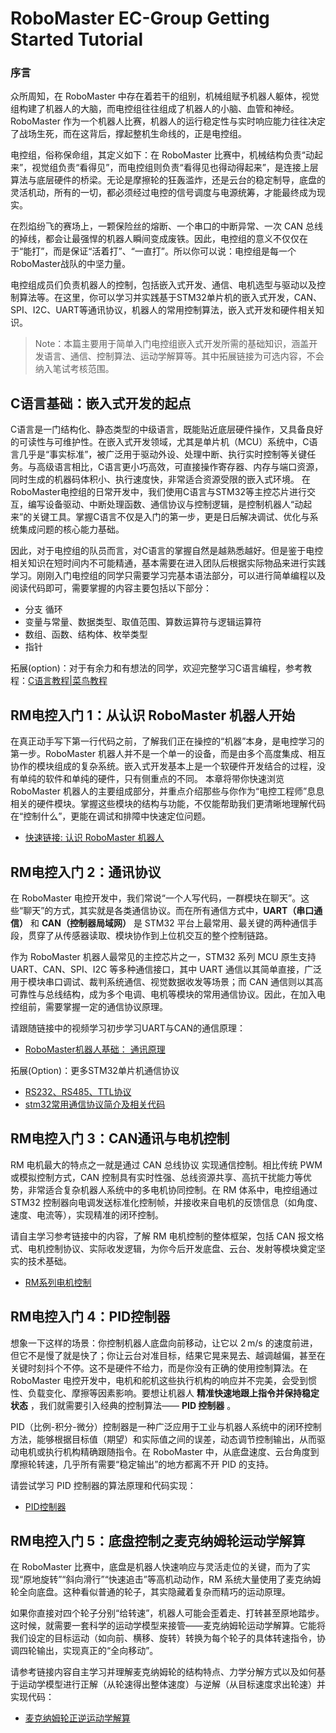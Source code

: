 # RoboMaster EC-Group Getting Started Tutorial

### 序言
众所周知，在 RoboMaster 中存在着若干的组别，机械组赋予机器人躯体，视觉组构建了机器人的大脑，而电控组往往组成了机器人的小脑、血管和神经。RoboMaster 作为一个机器人比赛，机器人的运行稳定性与实时响应能力往往决定了战场生死，而在这背后，撑起整机生命线的，正是电控组。

电控组，俗称保命组，其定义如下：在 RoboMaster 比赛中，机械结构负责“动起来”，视觉组负责“看得见”，而电控组则负责“看得见也得动得起来”，是连接上层算法与底层硬件的桥梁。无论是摩擦轮的狂轰滥炸，还是云台的稳定制导，底盘的灵活机动，所有的一切，都必须经过电控的信号调度与电源统筹，才能最终成为现实。

在烈焰纷飞的赛场上，一颗保险丝的熔断、一个串口的中断异常、一次 CAN 总线的掉线，都会让最强悍的机器人瞬间变成废铁。因此，电控组的意义不仅仅在于“能打”，而是保证“活着打”、“一直打”。所以你可以说：电控组是每一个RoboMaster战队的中坚力量。

电控组成员们负责机器人的控制，包括嵌入式开发、通信、电机选型与驱动以及控制算法等。在这里，你可以学习并实践基于STM32单片机的嵌入式开发，CAN、SPI、I2C、UART等通讯协议，机器人的常用控制算法，嵌入式开发和硬件相关知识。

> Note：本篇主要用于简单入门电控组嵌入式开发所需的基础知识，涵盖开发语言、通信、控制算法、运动学解算等。其中拓展链接为可选内容，不会纳入笔试考核范围。

## C语言基础：嵌入式开发的起点

C语言是一门结构化、静态类型的中级语言，既能贴近底层硬件操作，又具备良好的可读性与可维护性。在嵌入式开发领域，尤其是单片机（MCU）系统中，C语言几乎是“事实标准”，被广泛用于驱动外设、处理中断、执行实时控制等关键任务。与高级语言相比，C语言更小巧高效，可直接操作寄存器、内存与端口资源，同时生成的机器码体积小、执行速度快，非常适合资源受限的嵌入式环境。
在RoboMaster电控组的日常开发中，我们使用C语言与STM32等主控芯片进行交互，编写设备驱动、中断处理函数、通信协议与控制逻辑，是控制机器人“动起来”的关键工具。掌握C语言不仅是入门的第一步，更是日后解决调试、优化与系统集成问题的核心能力基础。

因此，对于电控组的队员而言，对C语言的掌握自然是越熟悉越好。但是鉴于电控相关知识在短时间内不可能精通，基本需要在进入团队后根据实际物品来进行实践学习。刚刚入门电控组的同学只需要学习完基本语法部分，可以进行简单编程以及阅读代码即可，需要掌握的内容主要包括以下部分：

- 分支 循环
- 变量与常量、数据类型、取值范围、算数运算符与逻辑运算符
- 数组、函数、结构体、枚举类型
- 指针

拓展(option)：对于有余力和有想法的同学，欢迎完整学习C语言编程，参考教程：[C语言教程|菜鸟教程](https://www.runoob.com/cprogramming/c-tutorial.html)

## RM电控入门 1：从认识 RoboMaster 机器人开始

在真正动手写下第一行代码之前，了解我们正在操控的“机器”本身，是电控学习的第一步。RoboMaster 机器人并不是一个单一的设备，而是由多个高度集成、相互协作的模块组成的复杂系统。嵌入式开发基本上是一个软硬件开发结合的过程，没有单纯的软件和单纯的硬件，只有侧重点的不同。
本章将带你快速浏览 RoboMaster 机器人的主要组成部分，并重点介绍那些与你作为“电控工程师”息息相关的硬件模块。掌握这些模块的结构与功能，不仅能帮助我们更清晰地理解代码在“控制什么”，更能在调试和排障中快速定位问题。

- [快速链接: 认识 RoboMaster 机器人]()

## RM电控入门 2：通讯协议

在 RoboMaster 电控开发中，我们常说“一个人写代码，一群模块在聊天”。这些“聊天”的方式，其实就是各类通信协议。而在所有通信方式中，**UART（串口通信）** 和 **CAN（控制器局域网）** 是 STM32 平台上最常用、最关键的两种通信手段，贯穿了从传感器读取、模块协作到上位机交互的整个控制链路。

作为 RoboMaster 机器人最常见的主控芯片之一，STM32 系列 MCU 原生支持 UART、CAN、SPI、I2C 等多种通信接口，其中 UART 通信以其简单直接，广泛用于模块串口调试、裁判系统通信、视觉数据收发等场景；而 CAN 通信则以其高可靠性与总线结构，成为多个电调、电机等模块的常用通信协议。因此，在加入电控组前，需要掌握一定的通信协议原理。

请跟随链接中的视频学习初步学习UART与CAN的通信原理：

- [RoboMaster机器人基础： 通讯原理](https://www.bilibili.com/video/BV1m4411y792?vd_source=bb8f899351e8f533e1009b98651e7647&spm_id_from=333.788.videopod.episodes&p=7)

拓展(Option)：更多STM32单片机通信协议
 - [RS232、RS485、TTL协议](https://www.cnblogs.com/ppqppl/articles/16806607.html)
 - [stm32常用通信协议简介及相关代码](https://blog.csdn.net/lyj456258/article/details/125135919)

## RM电控入门 3：CAN通讯与电机控制

RM 电机最大的特点之一就是通过 CAN 总线协议 实现通信控制。相比传统 PWM 或模拟控制方式，CAN 控制具有实时性强、总线资源共享、高抗干扰能力等优势，非常适合复杂机器人系统中的多电机协同控制。在 RM 体系中，电控组通过 STM32 控制器向电调发送标准化控制帧，并接收来自电机的反馈信息（如角度、速度、电流等），实现精准的闭环控制。

请自主学习参考链接中的内容，了解 RM 电机控制的整体框架，包括 CAN 报文格式、电机控制协议、实际收发逻辑，为你今后开发底盘、云台、发射等模块奠定坚实的技术基础。

- [RM系列电机控制](https://www.cnblogs.com/sasasatori/p/11661343.html)

## RM电控入门 4：PID控制器

想象一下这样的场景：你控制机器人底盘向前移动，让它以 2 m/s 的速度前进，但它不是慢了就是快了；你让云台对准目标，结果它晃来晃去、越调越偏，甚至在关键时刻抖个不停。这不是硬件不给力，而是你没有正确的使用控制算法。在 RoboMaster 电控开发中，电机和舵机这些执行机构的响应并不完美，会受到惯性、负载变化、摩擦等因素影响。要想让机器人 **精准快速地跟上指令并保持稳定状态** ，我们就需要引入经典的控制算法—— **PID 控制器** 。

PID（比例-积分-微分）控制器是一种广泛应用于工业与机器人系统中的闭环控制方法，能够根据目标值（期望）和实际值之间的误差，动态调节控制输出，从而驱动电机或执行机构精确跟随指令。在 RoboMaster 中，从底盘速度、云台角度到摩擦轮转速，几乎所有需要“稳定输出”的地方都离不开 PID 的支持。

请尝试学习 PID 控制器的算法原理和代码实现：

- [PID控制器](https://www.cnblogs.com/sasasatori/p/11672918.html)

## RM电控入门 5：底盘控制之麦克纳姆轮运动学解算

在 RoboMaster 比赛中，底盘是机器人快速响应与灵活走位的关键，而为了实现“原地旋转”“斜向滑行”“快速追击”等高机动动作，RM 系统大量使用了麦克纳姆轮全向底盘。这种看似普通的轮子，其实隐藏着复杂而精巧的运动原理。

如果你直接对四个轮子分别“给转速”，机器人可能会歪着走、打转甚至原地踏步。这时候，就需要一套科学的运动学模型来接管——麦克纳姆轮运动学解算。它能将我们设定的目标运动（如向前、横移、旋转）转换为每个轮子的具体转速指令，协调四轮输出，实现真正的“全向移动”。

请参考链接内容自主学习并理解麦克纳姆轮的结构特点、力学分解方式以及如何基于运动学模型进行正解（从轮速得出整体速度）与逆解（从目标速度求出轮速）并实现代码：

- [麦克纳姆轮正逆运动学解算](https://www.robotsfan.com/posts/b6e9d4e.html)